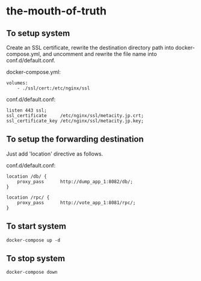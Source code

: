 # the-mouth-of-truth

## To setup system
Create an SSL certificate, rewrite the destination directory path into docker-compose.yml, and uncomment and rewrite the file name into conf.d/default.conf.

docker-compose.yml:
```
volumes:
	- ./ssl/cert:/etc/nginx/ssl
```

conf.d/default.conf:
```
listen 443 ssl;
ssl_certificate		/etc/nginx/ssl/metacity.jp.crt;
ssl_certificate_key	/etc/nginx/ssl/metacity.jp.key;
```


## To setup the forwarding destination
Just add 'location' directive as follows.

conf.d/default.conf:
```
location /db/ {
	proxy_pass      http://dump_app_1:8082/db/;
}

location /rpc/ {
	proxy_pass      http://vote_app_1:8081/rpc/;
}
```


## To start system
```
docker-compose up -d
```


## To stop system
```
docker-compose down
```
